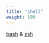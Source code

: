 ```yaml
---
title: "shell"
weight: 190
---
```


[bash](https://www.gnu.org/software/bash/) & [zsh](https://www.zsh.org/)

